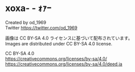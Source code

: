 # xoxa- - ｫｧｰ  
Created by od_1969  
Twitter https://twitter.com/od_1969  
  
画像は CC BY-SA 4.0 ライセンスに基づいて配布されています。  
Images are distributed under CC BY-SA 4.0 license.  
  
CC BY-SA 4.0  
https://creativecommons.org/licenses/by-sa/4.0/  
https://creativecommons.org/licenses/by-sa/4.0/deed.ja  
